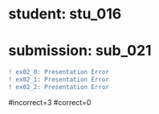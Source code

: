 # student: stu_016
# submission: sub_021

```diff
! ex02_0: Presentation Error
! ex02_1: Presentation Error
! ex02_2: Presentation Error
```
#incorrect=3
#correct=0
